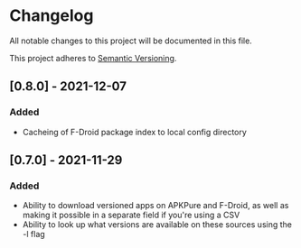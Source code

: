 # Changelog

All notable changes to this project will be documented in this file.

This project adheres to [Semantic Versioning](https://semver.org/spec/v2.0.0.html).

## [0.8.0] - 2021-12-07
### Added
- Cacheing of F-Droid package index to local config directory

## [0.7.0] - 2021-11-29
### Added
- Ability to download versioned apps on APKPure and F-Droid, as well as making it possible in a separate field if you're using a CSV
- Ability to look up what versions are available on these sources using the -l flag
